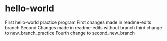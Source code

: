 # hello-world
First hello-world practice program
First changes made in readme-edits branch
Second Changes made in readme-edits without branch
third change to new_branch_practice
Fourth change to second_new_branch


